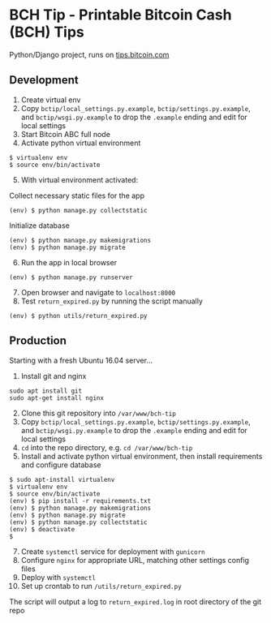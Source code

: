 # BCH Tip - Printable Bitcoin Cash (BCH) Tips

Python/Django project, runs on [tips.bitcoin.com](https://tips.bitcoin.com/)

## Development

1. Create virtual env
2. Copy `bctip/local_settings.py.example`, `bctip/settings.py.example`, and `bctip/wsgi.py.example` to drop the `.example` ending and edit for local settings
3. Start Bitcoin ABC full node
4. Activate python virtual environment
```
$ virtualenv env
$ source env/bin/activate
```
5. With virtual environment activated:

Collect necessary static files for the app
```
(env) $ python manage.py collectstatic
```

Initialize database
```
(env) $ python manage.py makemigrations
(env) $ python manage.py migrate
```

6. Run the app in local browser
```
(env) $ python manage.py runserver
```

7. Open browser and navigate to `localhost:8000`
8. Test `return_expired.py` by running the script manually
```
(env) $ python utils/return_expired.py
```

## Production

Starting with a fresh Ubuntu 16.04 server...

1. Install git and nginx

```
sudo apt install git
sudo apt-get install nginx
```

2. Clone this git repository into `/var/www/bch-tip`
3. Copy `bctip/local_settings.py.example`, `bctip/settings.py.example`, and `bctip/wsgi.py.example` to drop the `.example` ending and edit for local settings
4. `cd` into the repo directory, e.g. `cd /var/www/bch-tip`
6. Install and activate python virtual environment, then install requirements and configure database
```
$ sudo apt-install virtualenv
$ virtualenv env
$ source env/bin/activate
(env) $ pip install -r requirements.txt
(env) $ python manage.py makemigrations
(env) $ python manage.py migrate
(env) $ python manage.py collectstatic
(env) $ deactivate
$ 
```
7. Create `systemctl` service for deployment with `gunicorn`
8. Configure `nginx` for appropriate URL, matching other settings config files
9. Deploy with `systemctl`
10. Set up crontab to run `/utils/return_expired.py`

The script will output a log to `return_expired.log` in root directory of the git repo